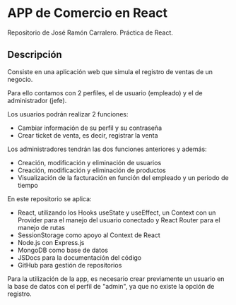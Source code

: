 # APP de Comercio en React

Repositorio de José Ramón Carralero. Práctica de React.

## Descripción

Consiste en una aplicación web que simula el registro de ventas de un negocio.

Para ello contamos con 2 perfiles, el de usuario (empleado) y el de administrador (jefe). 

Los usuarios podrán realizar 2 funciones:

* Cambiar información de su perfil y su contraseña
* Crear ticket de venta, es decir, registrar la venta

Los administradores tendrán las dos funciones anteriores y además:

* Creación, modificación y eliminación de usuarios
* Creación, modificación y eliminación de productos
* Visualización de la facturación en función del empleado y un periodo de tiempo

En este repositorio se aplica:

* React, utilizando los Hooks useState y useEffect, un Context con un Provider para el manejo del usuario conectado y React Router para el manejo de rutas
* SessionStorage como apoyo al Context de React
* Node.js con Express.js
* MongoDB como base de datos
* JSDocs para la documentación del código
* GitHub para gestión de repositorios

Para la utilización de la app, es necesario crear previamente un usuario en la base de datos con el perfil de "admin", ya que no existe la opción de registro.
